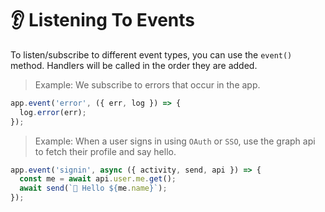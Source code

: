 # 👂 Listening To Events

To listen/subscribe to different event types, you can use the `event()` method.
Handlers will be called in the order they are added.

> Example: We subscribe to errors that occur in the app.

```typescript
app.event('error', ({ err, log }) => {
  log.error(err);
});
```

> Example: When a user signs in using `OAuth` or `SSO`, use the graph api to
> fetch their profile and say hello.

```typescript
app.event('signin', async ({ activity, send, api }) => {
  const me = await api.user.me.get();
  await send(`👋 Hello ${me.name}`);
});
```
